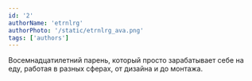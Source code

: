 ```yaml
---
id: '2'
authorName: 'etrnlrg'
authorPhoto: '/static/etrnlrg_ava.png'
tags: ['authors']
---
```


Восемнадцатилетний парень, который просто зарабатывает себе на еду, работая в разных сферах, от дизайна и до монтажа.
